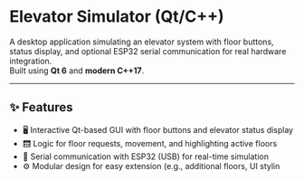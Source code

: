 # Elevator Simulator (Qt/C++)

A desktop application simulating an elevator system with floor buttons, status display, and optional ESP32 serial communication for real hardware integration.  
Built using **Qt 6** and **modern C++17**.

---

## ✨ Features
- 🖥️ Interactive Qt-based GUI with floor buttons and elevator status display  
- 🛗 Logic for floor requests, movement, and highlighting active floors  
- 🔌 Serial communication with ESP32 (USB) for real-time simulation  
- ⚙️ Modular design for easy extension (e.g., additional floors, UI stylin
